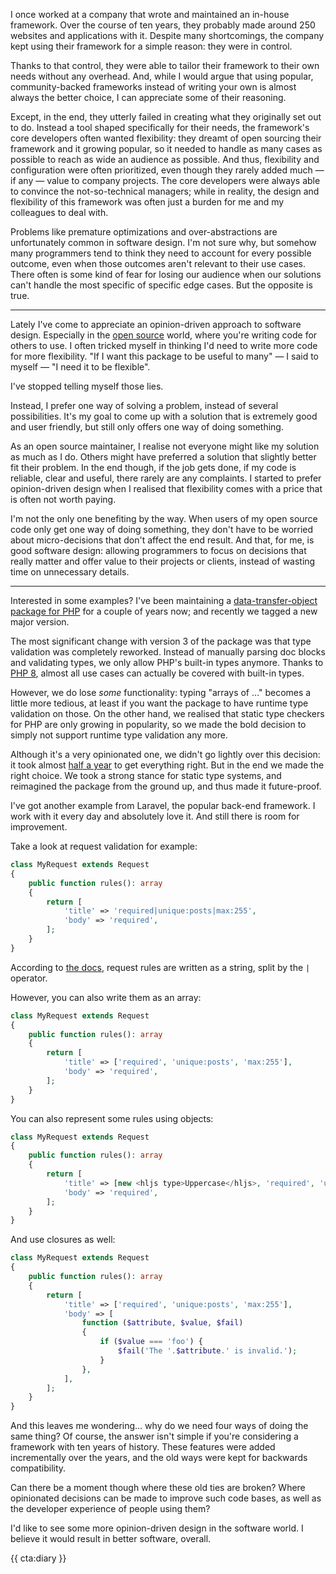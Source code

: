 I once worked at a company that wrote and maintained an in-house framework. Over the course of ten years, they probably
made around 250 websites and applications with it. Despite many shortcomings, the company kept using their framework for
a simple reason: they were in control.

Thanks to that control, they were able to tailor their framework to their own needs without any overhead. And, while I
would argue that using popular, community-backed frameworks instead of writing your own is almost always the better
choice, I can appreciate some of their reasoning.

Except, in the end, they utterly failed in creating what they originally set out to do. Instead a tool shaped
specifically for their needs, the framework's core developers often wanted flexibility: they dreamt of open sourcing
their framework and it growing popular, so it needed to handle as many cases as possible to reach as wide an audience as
possible. And thus, flexibility and configuration were often prioritized, even though they rarely added much — if any —
value to company projects. The core developers were always able to convince the not-so-technical managers; while in
reality, the design and flexibility of this framework was often just a burden for me and my colleagues to deal with.

Problems like premature optimizations and over-abstractions are unfortunately common in software design. I'm not sure
why, but somehow many programmers tend to think they need to account for every possible outcome, even when those
outcomes aren't relevant to their use cases. There often is some kind of fear for losing our audience when our solutions
can't handle the most specific of specific edge cases. But the opposite is true.

---

Lately I've come to appreciate an opinion-driven approach to software design. Especially in
the [open source](*https://spatie.be/open-source?search=&sort=-downloads) world, where you're writing code for others to
use. I often tricked myself in thinking I'd need to write more code for more flexibility. "If I want this package to be
useful to many" — I said to myself — "I need it to be flexible".

I've stopped telling myself those lies.

Instead, I prefer one way of solving a problem, instead of several possibilities. It's my goal to come up with a
solution that is extremely good and user friendly, but still only offers one way of doing something.

As an open source maintainer, I realise not everyone might like my solution as much as I do. Others might have preferred
a solution that slightly better fit their problem. In the end though, if the job gets done, if my code is reliable,
clear and useful, there rarely are any complaints. I started to prefer opinion-driven design when I realised that
flexibility comes with a price that is often not worth paying.

I'm not the only one benefiting by the way. When users of my open source code only get one way of doing something, they
don't have to be worried about micro-decisions that don't affect the end result. And that, for me, is good software
design: allowing programmers to focus on decisions that really matter and offer value to their projects or clients,
instead of wasting time on unnecessary details.

---

Interested in some examples? I've been maintaining
a [data-transfer-object package for PHP](*https://github.com/spatie/data-transfer-object) for a couple of years now; and
recently we tagged a new major version.

The most significant change with version 3 of the package was that type validation was completely reworked. Instead of
manually parsing doc blocks and validating types, we only allow PHP's built-in types anymore. Thanks
to [PHP 8](*/blog/new-in-php-8), almost all use cases can actually be covered with built-in types.

However, we do lose _some_ functionality: typing "arrays of …" becomes a little more tedious, at least if you want the
package to have runtime type validation on those. On the other hand, we realised that static type checkers for PHP are
only growing in popularity, so we made the bold decision to simply not support runtime type validation any more.

Although it's a very opinionated one, we didn't go lightly over this decision: it took
almost [half a year](*https://github.com/spatie/data-transfer-object/issues/151) to get everything right. But in the end
we made the right choice. We took a strong stance for static type systems, and reimagined the package from the ground
up, and thus made it future-proof.

I've got another example from Laravel, the popular back-end framework. I work with it every day and absolutely love it.
And still there is room for improvement.

Take a look at request validation for example:

```php
class MyRequest extends Request
{
    public function rules(): array
    {
        return [
            'title' => 'required|unique:posts|max:255',
            'body' => 'required',
        ];
    }
}
```

According to [the docs](*https://laravel.com/docs/8.x/validation#creating-form-requests), request rules are written as a
string, split by the `|` operator.

However, you can also write them as an array:

```php
class MyRequest extends Request
{
    public function rules(): array
    {
        return [
            'title' => ['required', 'unique:posts', 'max:255'],
            'body' => 'required',
        ];
    }
}
```

You can also represent some rules using objects:

```php
class MyRequest extends Request
{
    public function rules(): array
    {
        return [
            'title' => [new <hljs type>Uppercase</hljs>, 'required', 'unique:posts', 'max:255'],
            'body' => 'required',
        ];
    }
}
```

And use closures as well:

```php
class MyRequest extends Request
{
    public function rules(): array
    {
        return [
            'title' => ['required', 'unique:posts', 'max:255'],
            'body' => [
                function ($attribute, $value, $fail) 
                {
                    if ($value === 'foo') {
                        $fail('The '.$attribute.' is invalid.');
                    }
                },
            ],
        ];
    }
}
```

And this leaves me wondering… why do we need four ways of doing the same thing? Of course, the answer isn't simple if you're considering a framework with ten years of history. These features were added incrementally over the years, and the old ways were kept for backwards compatibility.

Can there be a moment though where these old ties are broken? Where opinionated decisions can be made to improve such code bases, as well as the developer experience of people using them?

I'd like to see some more opinion-driven design in the software world. I believe it would result in better software, overall.

{{ cta:diary }}
